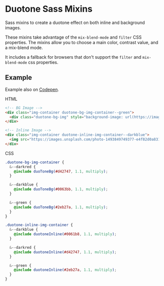 # Duotone Sass Mixins
Sass mixins to create a duotone effect on both inline and background images.

These mixins take advantage of the `mix-blend-mode` and `filter` CSS properties.  The mixins allow you to choose a main color, contrast value, and a mix-blend mode.

It includes a fallback for browsers that don't support the `filter` and `mix-blend-mode` css properties.

## Example

Example also on [Codepen](https://codepen.io/miguelceja/pen/pdPwwX).

HTML
```html
<!-- BG Image -->
<div class="img-container duotone-bg-img-container--green">
  <div class="duotone-bg-img" style="background-image: url(https://images.unsplash.com/photo-1493849749377-e4f82d0a8319?auto=format&fit=crop&w=748&q=60&ixid=dW5zcGxhc2guY29tOzs7Ozs%3D);"></div>
</div>

<!-- Inline Image -->
<div class="img-container duotone-inline-img-container--darkblue">
  <img src="https://images.unsplash.com/photo-1493849749377-e4f82d0a8319?auto=format&fit=crop&w=748&q=60&ixid=dW5zcGxhc2guY29tOzs7Ozs%3D" alt="">
</div>
```

CSS
```scss
.duotone-bg-img-container {
  &--darkred {
    @include duoToneBg(#d42747, 1.1, multiply);
  }

  &--darkblue {
    @include duoToneBg(#0063bb, 1.1, multiply);
  }

  &--green {
    @include duoToneBg(#2eb27a, 1.1, multiply);
  }
}

.duotone-inline-img-container {
  &--darkblue {
    @include duotoneInline(#0061b8, 1.1, multiply);
  }

  &--darkred {
    @include duotoneInline(#d42747, 1.1, multiply);
  }

  &--green {
    @include duotoneInline(#2eb27a, 1.1, multiply);
  }
}
```



